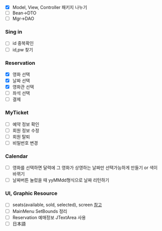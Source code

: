 - [x] Model, View, Controller 패키지 나누기
- [ ] Bean->DTO
- [ ] Mgr->DAO

### Sing in
- [ ] id 중복확인
- [ ] id,pw 찾기

### Reservation
-[x] 영화 선택
-[x] 날짜 선택
-[x] 영화관 선택
-[ ] 좌석 선택
-[ ] 결제

### MyTicket
- [ ] 예약 정보 확인
- [ ] 회원 정보 수정
- [ ] 회원 탈퇴
- [ ] 비밀번호 변경

### Calendar
- [ ] 영화를 선택하면 달력에 그 영화가 상영하는 날짜만 선택가능하게 만들기 or 색이 바뀌기
- [ ] 날짜버튼 눌렀을 때 yyMMdd형식으로 날짜 리턴하기

### UI, Graphic Resource
- [ ] seats(available, sold, selected), screen  [참고](https://w3layouts.com/movie-ticket-booking-widget-flat-responsive-widget-template/)
- [ ] MainMenu SetBounds 정리
- [ ] Reservation 예매정보 JTextArea 사용
- [ ] 日本語
